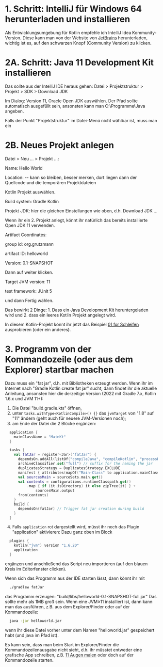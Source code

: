 
# 1. Schritt: IntelliJ für Windows 64 herunterladen und installieren

Als Entwicklungsumgebung für Kotlin empfehle ich IntelliJ Idea Kommunity-Version.  Diese kann man von der Website von [JetBrains](https://www.jetbrains.com/idea/download/#section=windows) herunterladen, wichtig ist es, auf den schwarzen Knopf (Community Version) zu klicken.

# 2A. Schritt: Java 11 Development Kit installieren

Das sollte aus der IntelliJ IDE heraus gehen: Datei > Projektstruktur > Projekt > SDK > Download JDK

Im Dialog: Version 11, Oracle Open JDK auswählen.  Der Pfad sollte automatisch ausgefüllt sein, ansonsten kann man C:\Programme\Java angeben.

Falls der Punkt "Projektstruktur" im Datei-Menü nicht wählbar ist, muss man ein

# 2B. Neues Projekt anlegen

Datei > Neu ... > Projekt ...:

Name: Hello World

Location: -- kann so bleiben, besser merken, dort liegen dann der Quellcode und die temporären Projektdateien

Kotlin Projekt auswählen.

Build system: Gradle Kotlin

Projekt JDK:  hier die gleichen Einstellungen wie oben, d.h. Download JDK ...

Wenn ihr ein 2. Projekt anlegt, könnt ihr natürlich das bereits installierte Open JDK 11 verwenden.

Artifact Coordinates:

group id: org.grutzmann

artifact ID: helloworld

Version: 0.1-SNAPSHOT

Dann auf weiter klicken.

Target JVM version: 11

test framework: JUnit 5

und dann Fertig wählen.

Das bewirkt 2 Dinge: 1. Dass ein Java Development Kit heruntergeladen wird und 2. dass ein leeres Kotlin Projekt angelegt wird.

In diesem Kotlin-Projekt könnt ihr jetzt das Beispiel [01 for Schleifen](../01loops/) ausprobieren (oder ein anderes).

# 3. Programm von der Kommandozeile (oder aus dem Explorer) startbar machen

Dazu muss ein "fat jar", d.h. mit Bibliotheken erzeugt werden.  Wenn ihr im Internet nach "Gradle Kotlin create fat jar" sucht, dann findet ihr die aktuelle Anleitung, ansonsten hier die derzeitige Version (2022 mit Gradle 7.x, Kotlin 1.6.x und JVM 11+):

1. Die Datei "build.gradle.kts" öffnen,
2. unter `tasks.withType<KotlinCompile>() {}` das `jvmTarget` von "1.8" auf "11" ändern (geht auch für neuere JVM-Versionen noch);
3. am Ende der Datei die 2 Blöcke ergänzen:
```kotlin
  application {
    mainClassName = "MainKt"
  }

  tasks {
    val fatJar = register<Jar>("fatJar") {
      dependsOn.addAll(listOf("compileJava", "compileKotlin", "processResources"))
      archiveClassifier.set("full") // suffix for the naming the jar
      duplicatesStrategy = DuplicatesStrategy.EXCLUDE
      manifest { attributes(mapOf("Main-Class" to application.mainClass)) }
      val sourcesMain = sourceSets.main.get()
      val contents = configurations.runtimeClasspath.get()
          .map { if (it.isDirectory) it else zipTree(it) } +
              sourcesMain.output
      from(contents)
    }
    build {
      dependsOn(fatJar) // Trigger fat jar creation during build
    }
  }
```

4. Falls `application` rot dargestellt wird, müsst ihr noch das Plugin "application" aktivieren:  Dazu ganz oben im Block
```kotlin
  plugins {
    kotlin("jvm") version "1.6.20"
    application
  }
```
ergänzen und anschließend das Script neu importieren (auf den blauen Kreis im Editorfenster clicken).

Wenn sich das Programm aus der IDE starten lässt, dann könnt ihr mit
```bash
  ./gradlew fatJar
```

das Programm erzeugen: "build/libs/helloworld-0.1-SNAPSHOT-full.jar"  Das sollte mehr als 1MB groß sein.  Wenn eine JVM≥11 installiert ist, dann kann man das ausführen, z.B. aus dem Explorer/Finder oder auf der Kommandozeile:
```bash
  java -jar helloworld.jar
```
wenn ihr diese Datei vorher unter dem Namen "helloworld.jar" gespeichert habt (und java im Pfad ist).

Es kann sein, dass man beim Start im Explorer/Finder die Kommandozeilenausgabe nicht sieht, d.h. ihr müsstet entweder eine grafische App schreiben, z.B. [11 Augen malen](../11eyes/) oder doch auf der Kommandozeile starten.
